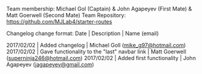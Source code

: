 Team membership:  Michael Gol (Captain) & John Agapeyev (First Mate) & Matt Goerwell (Second Mate)
Team Repository:  https://github.com/MJLab4/starter-routes

Changelog change format:
Date | Description | Name (email)

2017/02/02 | Added changelog | Michael Goll (mike_g97@hotmail.com)
2017/02/02 | Gave functionality to the "last" navbar link | Matt Goerwell (superninja246@hotmail.com)
2017/02/02 | Added first functionality | John Agapeyev (jagapeyev@gmail.com)
